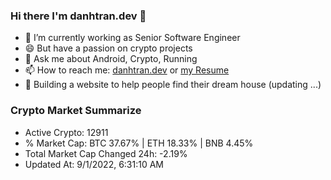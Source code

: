 ### Hi there I'm danhtran.dev 👋

- 🔭 I’m currently working as Senior Software Engineer
- 😄 But have a passion on crypto projects
- 💬 Ask me about Android, Crypto, Running 
- 📫 How to reach me: <a href="https://danhtran.dev" target="_blank">danhtran.dev</a> or <a href="Developer-Resume.pdf" target="_blank">my Resume</a>
- 🌱 Building a website to help people find their dream house (updating ...)

### Crypto Market Summarize
- Active Crypto: 12911
- % Market Cap: BTC 37.67% | ETH 18.33% | BNB 4.45%
- Total Market Cap Changed 24h: -2.19%
- Updated At: 9/1/2022, 6:31:10 AM

